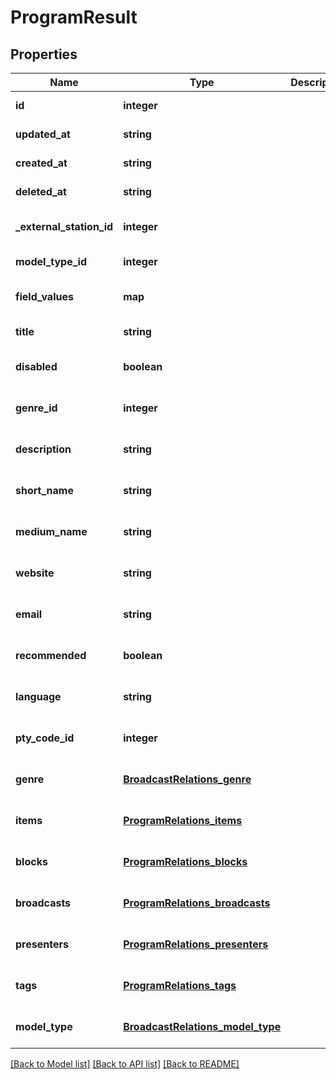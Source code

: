 # ProgramResult

## Properties
Name | Type | Description | Notes
------------ | ------------- | ------------- | -------------
**id** | **integer** |  | [default to null]
**updated_at** | **string** |  | [default to null]
**created_at** | **string** |  | [default to null]
**deleted_at** | **string** |  | [default to null]
**_external_station_id** | **integer** |  | [optional] [default to null]
**model_type_id** | **integer** |  | [default to null]
**field_values** | **map** |  | [optional] [default to null]
**title** | **string** |  | [default to null]
**disabled** | **boolean** |  | [optional] [default to null]
**genre_id** | **integer** |  | [optional] [default to null]
**description** | **string** |  | [optional] [default to null]
**short_name** | **string** |  | [optional] [default to null]
**medium_name** | **string** |  | [optional] [default to null]
**website** | **string** |  | [optional] [default to null]
**email** | **string** |  | [optional] [default to null]
**recommended** | **boolean** |  | [optional] [default to null]
**language** | **string** |  | [optional] [default to null]
**pty_code_id** | **integer** |  | [optional] [default to null]
**genre** | [**BroadcastRelations_genre**](BroadcastRelations_genre.md) |  | [optional] [default to null]
**items** | [**ProgramRelations_items**](ProgramRelations_items.md) |  | [optional] [default to null]
**blocks** | [**ProgramRelations_blocks**](ProgramRelations_blocks.md) |  | [optional] [default to null]
**broadcasts** | [**ProgramRelations_broadcasts**](ProgramRelations_broadcasts.md) |  | [optional] [default to null]
**presenters** | [**ProgramRelations_presenters**](ProgramRelations_presenters.md) |  | [optional] [default to null]
**tags** | [**ProgramRelations_tags**](ProgramRelations_tags.md) |  | [optional] [default to null]
**model_type** | [**BroadcastRelations_model_type**](BroadcastRelations_model_type.md) |  | [optional] [default to null]

[[Back to Model list]](../README.md#documentation-for-models) [[Back to API list]](../README.md#documentation-for-api-endpoints) [[Back to README]](../README.md)


